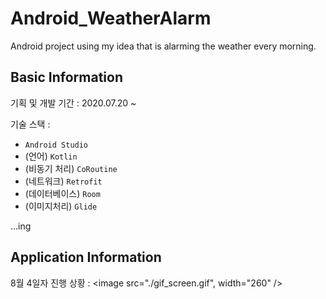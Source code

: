 # Android_WeatherAlarm
Android project using my idea that is alarming the weather every morning.

## Basic Information

기획 및 개발 기간 : 2020.07.20 ~ 

기술 스택 :
* `Android Studio`
* (언어) `Kotlin`
* (비동기 처리) `CoRoutine`
* (네트워크) `Retrofit`
* (데이터베이스) `Room`
* (이미지처리) `Glide`

...ing

## Application Information
8월 4일자 진행 상황 :
<image src="./gif_screen.gif", width="260" />
